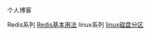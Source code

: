 个人博客

Redis系列
[Redis基本用法](_posts/2022-3-26-Redis基本用法.md)
linux系列
[linux磁盘分区](_posts/2022-3-26-linux磁盘分区.md)
